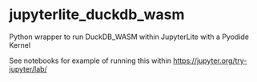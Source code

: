 # jupyterlite_duckdb_wasm

Python wrapper to run DuckDB_WASM within JupyterLite with a Pyodide Kernel

See notebooks for example of running this within https://jupyter.org/try-jupyter/lab/